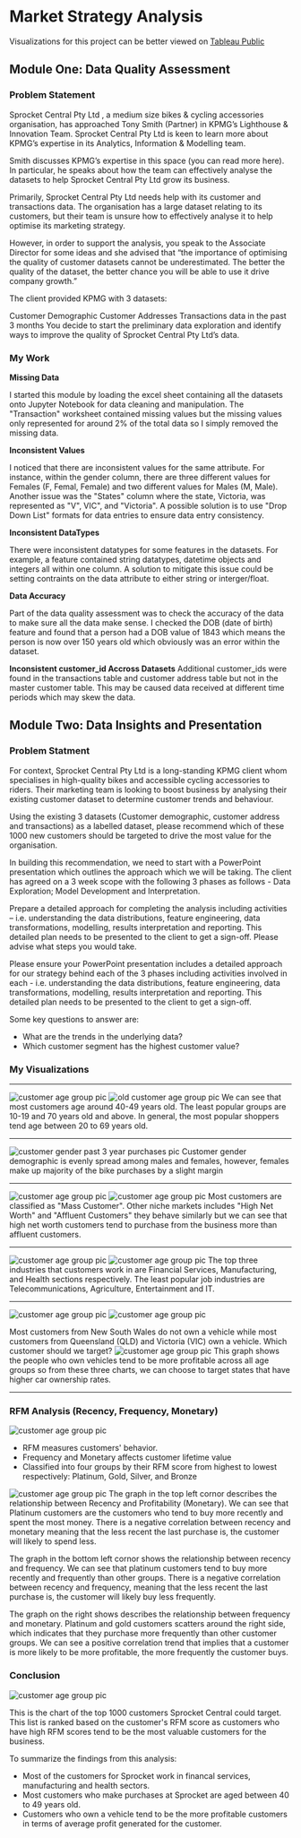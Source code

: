 # Market Strategy Analysis

Visualizations for this project can be better viewed on [Tableau Public](https://public.tableau.com/views/KPMGMarketingStrategyDataAnalysis/SprocketCentralDataAnalysis?:language=en&:display_count=y&:origin=viz_share_link)


## Module One: Data Quality Assessment
### Problem Statement
Sprocket Central Pty Ltd , a medium size bikes & cycling accessories organisation, has approached Tony Smith (Partner) in KPMG’s Lighthouse & Innovation Team. Sprocket Central Pty Ltd  is keen to learn more about KPMG’s expertise in its Analytics, Information & Modelling team. 

Smith discusses KPMG’s expertise in this space (you can read more here). In particular, he speaks about how the team can effectively analyse the datasets to help Sprocket Central Pty Ltd grow its business.

Primarily, Sprocket Central Pty Ltd needs help with its customer and transactions data. The organisation has a large dataset relating to its customers, but their team is unsure how to effectively analyse it to help optimise its marketing strategy. 

However, in order to support the analysis, you speak to the Associate Director for some ideas and she advised that “the importance of optimising the quality of customer datasets cannot be underestimated. The better the quality of the dataset, the better chance you will be able to use it drive company growth.”

The client provided KPMG with 3 datasets:

Customer Demographic 
Customer Addresses
Transactions data in the past 3 months
You decide to start the preliminary data exploration and identify ways to improve the quality of Sprocket Central Pty Ltd’s data.


### My Work
**Missing Data**

I started this module by loading the excel sheet containing all the datasets onto Jupyter Notebook for data cleaning and manipulation. The "Transaction" worksheet contained missing values but the missing values only represented for around 2% of the total data so I simply removed the missing data.

**Inconsistent Values**

I noticed that there are inconsistent values for the same attribute. For instance, within the gender column, there are three different values for Females (F, Femal, Female) and two different values for Males (M, Male). Another issue was the "States" column where the state, Victoria, was represented as "V", VIC", and "Victoria". A possible solution is to use "Drop Down List" formats for data entries to ensure data entry consistency. 

**Inconsistent DataTypes**

There were inconsistent datatypes for some features in the datasets. For example, a feature contained string datatypes, datetime objects and integers all within one column. A solution to mitigate this issue could be setting contraints on the data attribute to either string or interger/float. 

**Data Accuracy**

Part of the data quality assessment was to check the accuracy of the data to make sure all the data make sense. I checked the DOB (date of birth) feature and found that a person had a DOB value of 1843 which means the person is now over 150 years old which obviously was an error within the dataset.

**Inconsistent customer_id Accross Datasets**
Additional customer_ids were found in the transactions table and customer address table but not in the master customer table. This may be caused data received at different time periods which may skew the data. 

## Module Two: Data Insights and Presentation
### Problem Statment
For context, Sprocket Central Pty Ltd is a long-standing KPMG client whom specialises in high-quality bikes and accessible cycling accessories to riders. Their marketing team is looking to boost business by analysing their existing customer dataset to determine customer trends and behaviour. 

Using the existing 3 datasets (Customer demographic, customer address and transactions) as a labelled dataset, please recommend which of these 1000 new customers should be targeted to drive the most value for the organisation. 

In building this recommendation, we need to start with a PowerPoint presentation which outlines the approach which we will be taking. The client has agreed on a 3 week scope with the following 3 phases as follows - Data Exploration; Model Development and Interpretation.

Prepare a detailed approach for completing the analysis including activities – i.e. understanding the data distributions, feature engineering, data transformations, modelling, results interpretation and reporting. This detailed plan needs to be presented to the client to get a sign-off. Please advise what steps you would take. 

Please ensure your PowerPoint presentation includes a detailed approach for our strategy behind each of the 3 phases including activities involved in each - i.e. understanding the data distributions, feature engineering, data transformations, modelling, results interpretation and reporting. This detailed plan needs to be presented to the client to get a sign-off.

Some key questions to answer are:
* What are the trends in the underlying data?
* Which customer segment has the highest customer value?


### My Visualizations

<hr>

![customer age group pic](https://github.com/daniel8691/KPMG-virtualinternship/blob/master/Module_two/ppt_graphs/new_customer_age_groups.png)
![old customer age group pic](https://github.com/daniel8691/KPMG-virtualinternship/blob/master/Module_two/ppt_graphs/old_customer_age_groups.png)
We can see that most customers age around 40-49 years old. The least popular groups are 10-19 and 70 years old and above.
In general, the most popular shoppers tend age between 20 to 69 years old. 
<hr>

![customer gender past 3 year purchases pic](https://github.com/daniel8691/KPMG-virtualinternship/blob/master/Module_two/ppt_graphs/new_customer_bike_related_purchases_for_the_past_3_years_by_gender.png)
Customer gender demographic is evenly spread among males and females, however, females make up majority of the bike purchases by a slight margin

<hr>

![customer age group pic](https://github.com/daniel8691/KPMG-virtualinternship/blob/master/Module_two/ppt_graphs/new_wealth_segment_by_age.png)
![customer age group pic](https://github.com/daniel8691/KPMG-virtualinternship/blob/master/Module_two/ppt_graphs/old_wealth_segment_by_age.png)
Most customers are classified as "Mass Customer". Other niche markets includes "High Net Worth" and "Affluent Customers" they behave similarly but we can see that high net worth customers tend to purchase from the business more than affluent customers. 

<hr>

![customer age group pic](https://github.com/daniel8691/KPMG-virtualinternship/blob/master/Module_two/ppt_graphs/new_job_industry_category_distribution.png)
![customer age group pic](https://github.com/daniel8691/KPMG-virtualinternship/blob/master/Module_two/ppt_graphs/old_job_industry_category_distribution.png)
The top three industries that customers work in are Financial Services, Manufacturing, and Health sections respectively. The least popular job industries are Telecommunications, Agriculture, Entertainment and IT. 

<hr>

![customer age group pic](https://github.com/daniel8691/KPMG-virtualinternship/blob/master/Module_two/ppt_graphs/new_customers_number_cars_own_per_state.png)
![customer age group pic](https://github.com/daniel8691/KPMG-virtualinternship/blob/master/Module_two/ppt_graphs/old_customers_number_cars_own_per_state.png)

Most customers from New South Wales do not own a vehicle while most customers from Queensland (QLD) and Victoria (VIC) own a vehicle. Which customer should we target?
![customer age group pic](https://github.com/daniel8691/KPMG-virtualinternship/blob/master/Module_two/ppt_graphs/profitability%20between%20age%20groups.png)
This graph shows the people who own vehicles tend to be more profitable across all age groups so from these three charts, we can choose to target states that have higher car ownership rates.

<hr>

### RFM Analysis (Recency, Frequency, Monetary)
![customer age group pic](https://github.com/daniel8691/KPMG-virtualinternship/blob/master/Module_two/ppt_graphs/customer_title_description_df.jpg)
* RFM measures customers' behavior. 
* Frequency and Monetary affects customer lifetime value
* Classified into four groups by their RFM score from highest to lowest respectively: Platinum, Gold, Silver, and Bronze

![customer age group pic](https://github.com/daniel8691/KPMG-virtualinternship/blob/master/Module_two/ppt_graphs/RFM%20Analysis.png)
The graph in the top left cornor describes the relationship between Recency and Profitability (Monetary). We can see that Platinum customers are the customers who tend to buy more recently and spent the most money. There is a negative correlation between recency and monetary meaning that the less recent the last purchase is, the customer will likely to spend less.

The graph in the bottom left cornor shows the relationship between recency and frequency. We can see that platinum customers tend to buy more recently and frequently than other groups. There is a negative correlation between recency and frequency, meaning that the less recent the last purchase is, the customer will likely buy less frequently.

The graph on the right shows describes the relationship between frequency and monetary. Platinum and gold customers scatters around the right side, which indicates that they purchase more frequently than other customer groups. We can see a positive correlation trend that implies that a customer is more likely to be more profitable, the more frequently the customer buys. 

### Conclusion
![customer age group pic](https://github.com/daniel8691/KPMG-virtualinternship/blob/master/Module_two/ppt_graphs/top_1000_customers.jpg)

This is the chart of the top 1000 customers Sprocket Central could target. This list is ranked based on the customer's RFM score as customers who have high RFM scores tend to be the most valuable customers for the business. 

To summarize the findings from this analysis:
* Most of the customers for Sprocket work in financal services, manufacturing and health sectors. 
* Most customers who make purchases at Sprocket are aged between 40 to 49 years old. 
* Customers who own a vehicle tend to be the more profitable customers in terms of average profit generated for the customer.






